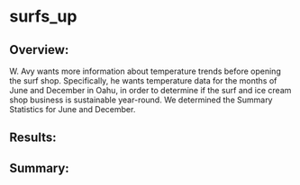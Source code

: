 # surfs_up


## Overview:
W. Avy wants more information about temperature trends before opening the surf shop. Specifically, he wants temperature data for the months of June and December in Oahu, in order to determine if the surf and ice cream shop business is sustainable year-round. We determined the Summary Statistics for June and December.

## Results:

## Summary:



